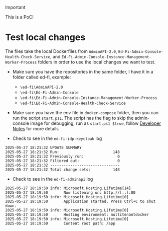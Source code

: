 > [!IMPORTANT]
> This is a PoC!

# Test local changes
The files take the local Dockerfiles from `AdminAPI-2.0`, `Ed-Fi-Admin-Console-Health-Check-Service`, and `Ed-Fi-Admin-Console-Instance-Management-Worker-Process` folders in order to use the local changes we want to test.

- Make sure you have the repositories in the same folder, I have it in a folder called ed-fi, example:
    - `\ed-fi\AdminAPI-2.0`
    - `\ed-fi\Ed-Fi-Admin-Console`
    - `\ed-fi\Ed-Fi-Admin-Console-Instance-Management-Worker-Process`
    - `\ed-fi\Ed-Fi-Admin-Console-Health-Check-Service`

- Make sure you have the env file in `docker-compose` folder, then you can run the script `start.ps1`. The script has the flag to skip the admin-console image for debugging, run as `start.ps1 $true`, follow [Developer Notes](../../../README.md#developer-notes) for more details

- Check to see in the `ed-fi-idp-keycloak` log 
```
2025-05-27 18:21:32 UPDATE SUMMARY
2025-05-27 18:21:32 Run:                        148
2025-05-27 18:21:32 Previously run:               0
2025-05-27 18:21:32 Filtered out:                 0
2025-05-27 18:21:32 -------------------------------
2025-05-27 18:21:32 Total change sets:          148
```

- Check to see in the `ed-fi-adminapi` log 
```
2025-05-27 18:19:50 info: Microsoft.Hosting.Lifetime[14]
2025-05-27 18:19:50       Now listening on: http://[::]:80
2025-05-27 18:19:50 info: Microsoft.Hosting.Lifetime[0]
2025-05-27 18:19:50       Application started. Press Ctrl+C to shut down.
2025-05-27 18:19:50 info: Microsoft.Hosting.Lifetime[0]
2025-05-27 18:19:50       Hosting environment: multitenantdocker
2025-05-27 18:19:50 info: Microsoft.Hosting.Lifetime[0]
2025-05-27 18:19:50       Content root path: /app
```
